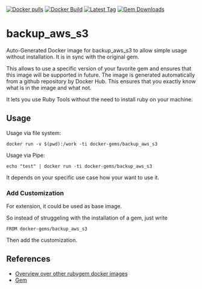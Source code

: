 [![Docker pulls](https://img.shields.io/docker/pulls/rubygem/backup_aws_s3.svg)](https://hub.docker.com/r/rubygem/backup_aws_s3/)
[![Docker Build](https://img.shields.io/docker/automated/rubygem/backup_aws_s3.svg)](https://hub.docker.com/r/rubygem/backup_aws_s3/)
[![Latest Tag](https://img.shields.io/github/tag/docker-rubygem/backup_aws_s3.svg)](https://hub.docker.com/r/rubygem/backup_aws_s3/)
[![Gem Downloads](https://img.shields.io/gem/dt/backup_aws_s3.svg)](https://rubygems.org/gems/backup_aws_s3/)
# backup_aws_s3

Auto-Generated Docker image for backup_aws_s3 to allow simple usage without installation.
It is in sync with the original gem.

This allows to use a specific version of your favorite gem and ensures that this image will be supported in future.
The image is generated automatically from a github repository by Docker Hub.
This ensures that you exactly know what is in the image and what not.

It lets you use Ruby Tools without the need to install ruby on your machine.

## Usage

Usage via file system:

`docker run -v $(pwd):/work -ti docker-gems/backup_aws_s3`

Usage via Pipe:

`echo "test" | docker run -ti docker-gems/backup_aws_s3`

It depends on your specific use case how your want to use it.

### Add Customization

For extension, it could be used as base image.

So instead of struggeling with the installation of a gem, just write

`FROM docker-gems/backup_aws_s3`

Then add the customization.

## References

 - [Overview over other rubygem docker images](https://github.com/thinkbot/docker-rubygem)
 - [Gem](https://rubygems.org/gems/backup_aws_s3/)
